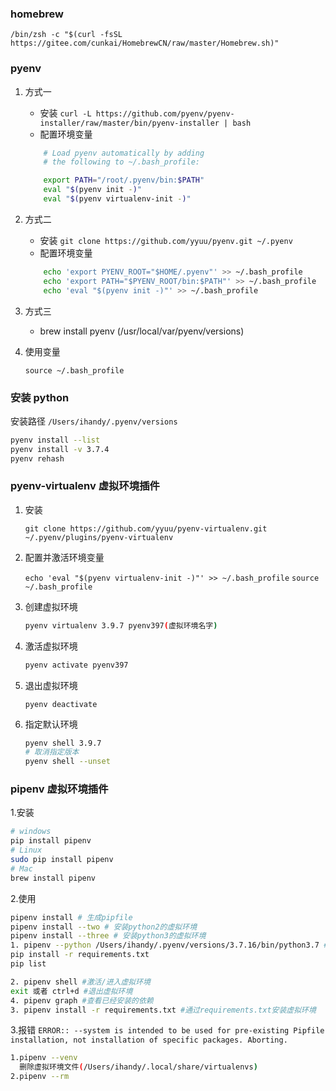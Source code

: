 ### homebrew

`/bin/zsh -c "$(curl -fsSL https://gitee.com/cunkai/HomebrewCN/raw/master/Homebrew.sh)"`

### pyenv

1. 方式一

   - 安装 `curl -L https://github.com/pyenv/pyenv-installer/raw/master/bin/pyenv-installer | bash`
   - 配置环境变量

   ```sh
       # Load pyenv automatically by adding
       # the following to ~/.bash_profile:

       export PATH="/root/.pyenv/bin:$PATH"
       eval "$(pyenv init -)"
       eval "$(pyenv virtualenv-init -)"
   ```

2. 方式二

   - 安装 `git clone https://github.com/yyuu/pyenv.git ~/.pyenv`
   - 配置环境变量

   ```sh
       echo 'export PYENV_ROOT="$HOME/.pyenv"' >> ~/.bash_profile
       echo 'export PATH="$PYENV_ROOT/bin:$PATH"' >> ~/.bash_profile
       echo 'eval "$(pyenv init -)"' >> ~/.bash_profile

   ```

3. 方式三

   - brew install pyenv (/usr/local/var/pyenv/versions)

4. 使用变量
   ```
   source ~/.bash_profile
   ```

### 安装 python

安装路径 `/Users/ihandy/.pyenv/versions`

```sh
pyenv install --list
pyenv install -v 3.7.4
pyenv rehash
```

### pyenv-virtualenv 虚拟环境插件

1. 安装

   `git clone https://github.com/yyuu/pyenv-virtualenv.git ~/.pyenv/plugins/pyenv-virtualenv`

2. 配置并激活环境变量

   `echo 'eval "$(pyenv virtualenv-init -)"' >> ~/.bash_profile`
   `source ~/.bash_profile`

3. 创建虚拟环境
   ```sh
   pyenv virtualenv 3.9.7 pyenv397(虚拟环境名字)
   ```
4. 激活虚拟环境
   ```sh
   pyenv activate pyenv397
   ```
5. 退出虚拟环境
   ```
   pyenv deactivate
   ```
6. 指定默认环境
   ```sh
   pyenv shell 3.9.7
   # 取消指定版本
   pyenv shell --unset
   ```

### pipenv 虚拟环境插件

1.安装

```bash
# windows
pip install pipenv
# Linux
sudo pip install pipenv
# Mac
brew install pipenv
```

2.使用

```bash
pipenv install # 生成pipfile
pipenv install --two # 安装python2的虚拟环境
pipenv install --three # 安装python3的虚拟环境
1. pipenv --python /Users/ihandy/.pyenv/versions/3.7.16/bin/python3.7 # 虚拟环境路径/Users/ihandy/.local/share/virtualenvs
pip install -r requirements.txt
pip list

2. pipenv shell #激活/进入虚拟环境
exit 或者 ctrl+d #退出虚拟环境
4. pipenv graph #查看已经安装的依赖
3. pipenv install -r requirements.txt #通过requirements.txt安装虚拟环境
```

3.报错
`ERROR:: --system is intended to be used for pre-existing Pipfile installation, not installation of specific packages. Aborting.`

```bash
1.pipenv --venv
  删除虚拟环境文件(/Users/ihandy/.local/share/virtualenvs)
2.pipenv --rm

```
